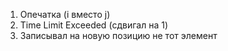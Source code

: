 1. Опечатка (i вместо j)
2. Time Limit Exceeded (сдвигал на 1)
3. Записывал на новую позицию не тот элемент